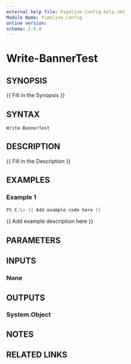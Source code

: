 ```yaml
---
external help file: Pipeline.Config-help.xml
Module Name: Pipeline.Config
online version:
schema: 2.0.0
---
```


# Write-BannerTest

## SYNOPSIS
{{ Fill in the Synopsis }}

## SYNTAX

```
Write-BannerTest
```

## DESCRIPTION
{{ Fill in the Description }}

## EXAMPLES

### Example 1
```powershell
PS C:\> {{ Add example code here }}
```

{{ Add example description here }}

## PARAMETERS

## INPUTS

### None
## OUTPUTS

### System.Object
## NOTES

## RELATED LINKS
